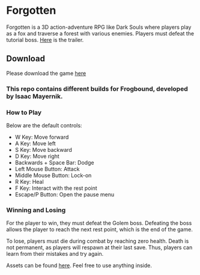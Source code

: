 # Forgotten
Forgotten is a 3D action-adventure RPG like Dark Souls where players play as a fox and traverse a forest with various enemies. Players must defeat the tutorial boss. [Here](https://youtu.be/PGd8BNCph8w?si=ilkPblXzjUZRUcL_) is the trailer.

## Download
Please download the game [here](https://isaacmayernik.itch.io/forgotten)

### This repo contains different builds for Frogbound, developed by Isaac Mayernik.

### How to Play

Below are the default controls:
- W Key: Move forward
-	A Key: Move left
- S Key: Move backward
-	D Key: Move right
-	Backwards + Space Bar: Dodge
-	Left Mouse Button: Attack
-	Middle Mouse Button: Lock-on
-	R Key: Heal
-	F Key: Interact with the rest point
-	Escape/P Button: Open the pause menu

### Winning and Losing

For the player to win, they must defeat the Golem boss. Defeating the boss allows the player to reach the next rest point, which is the end of the game.

To lose, players must die during combat by reaching zero health. Death is not permanent, as players will respawn at their last save. Thus, players can learn from their mistakes and try again.

Assets can be found [here](https://github.com/isaacmayernik/ForgottenAssets). Feel free to use anything inside.
